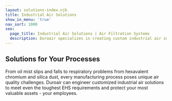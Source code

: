 ```yaml
---
layout: solutions-index.njk
title: Industrial Air Solutions
show_in_menu: 'true'
nav_sort: 1000
seo:
  page_title: Industrial Air Solutions | Air Filtration Systems
  description: Duroair specializes in creating custom industrial air solutions to meet the toughest air quality challenges and clean air filtration standards.
---
```

<div class="nederman-sec solution-process-sec">
        <div class="container">
            <div class="nederman-inr">
                <div class="heading">
                    <h2>Solutions for Your Processes</h2>
                </div>
                <div class="nederman-content">
                    <p>From oil mist slips and falls to respiratory problems from hexavalent chromium and silica dust, every manufacturing process poses unique air quality challenges. Duroair can engineer customized industrial air solutions to meet even the toughest EHS requirements and protect your most valuable assets - your employees.</p>
                    <div class="btm-line"></div>
                </div>
            </div>
        </div>
</div>